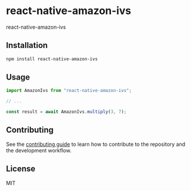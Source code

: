 # react-native-amazon-ivs

react-native-amazon-ivs

## Installation

```sh
npm install react-native-amazon-ivs
```

## Usage

```js
import AmazonIvs from "react-native-amazon-ivs";

// ...

const result = await AmazonIvs.multiply(3, 7);
```

## Contributing

See the [contributing guide](CONTRIBUTING.md) to learn how to contribute to the repository and the development workflow.

## License

MIT

